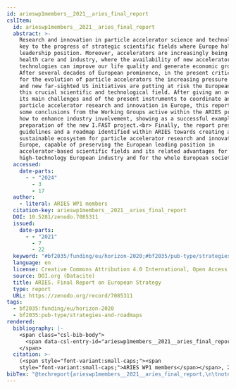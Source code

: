 ```yaml
---
id: arieswp1members__2021__aries_final_report
cslItem:
  id: arieswp1members__2021__aries_final_report
  abstract: >-
    Research and innovation in particle accelerator science and technology is
    key to the progress of strategic scientific fields where Europe holds a
    leadership position. Moreover, accelerators are increasingly being used in
    health care and industry, where the availability of new accelerator
    technologies can improve our life quality and generate economic growth.
    After several decades of European prominence, in the present critical moment
    for the evolution of particle accelerators the increasing pressure from Asia
    and new far-sighted US initiatives are putting at risk the European role in
    this crucial scientific and technological field. After giving an overview of
    its main challenges and of the present instruments to coordinate and support
    particle accelerator research and innovation in Europe, this report presents
    some conclusions from the Working Groups active within the ARIES project on
    how to enhance industry involvement, showing as a successful example the
    preparation of the new I.FAST project.<br> Finally, the report presents some
    guidelines and a roadmap identified within ARIES towards creating a
    sustainable ecosystem for particle accelerator research and innovation in
    Europe, capable of preserving the European leading position in
    accelerator-based scientific fields and its related advantages for
    high-technology European industry and for the whole European society.
  accessed:
    date-parts:
      - - "2024"
        - 3
        - 17
  author:
    - literal: ARIES WP1 members
  citation-key: arieswp1members__2021__aries_final_report
  DOI: 10.5281/zenodo.7085311
  issued:
    date-parts:
      - - "2021"
        - 7
        - 22
  keyword: "#bf2035/funding/eu/horizon-2020;#bf2035/pub-type/strategies-and-roadmaps"
  language: en
  license: Creative Commons Attribution 4.0 International, Open Access
  source: DOI.org (Datacite)
  title: ARIES. Final Report on European Strategy
  type: report
  URL: https://zenodo.org/record/7085311
tags:
  - bf2035:funding/eu/horizon-2020
  - bf2035:pub-type/strategies-and-roadmaps
rendered:
  bibliography: |-
    <span class="csl-bib-body">
      <span data-csl-entry-id="arieswp1members__2021__aries_final_report" class="csl-entry"><span class='author-bib'>ARIES WP1 members</span>. <span class='date-bib'>(2021)</span>. <span class='title'><i><b><span style="font-style:normal;">ARIES. Final Report on European Strategy</span></b></i></span>. <span class='URL'><a href='https://doi.org/10.5281/zenodo.7085311'>LINK</a></span></span>
    </span>
  citation: >-
    (<span style="font-variant:small-caps;"><span
    style="font-variant:small-caps;">ARIES WP1 members</span></span>, 2021)
bibTex: "@techreport{arieswp1members__2021__aries_final_report,\n\tnote = {[Online; accessed 2024-03-17]},\n\tauthor = {{ARIES WP1 members}},\n\tdoi = {10.5281/zenodo.7085311},\n\tyear = {2021},\n\tmonth = {jul 22},\n\ttitle = {ARIES. {Final} {Report} on {European} {Strategy}},\n\turl = {https://zenodo.org/record/7085311},\n\thowpublished = {https://zenodo.org/record/7085311},\n}\n\n"
---
```

